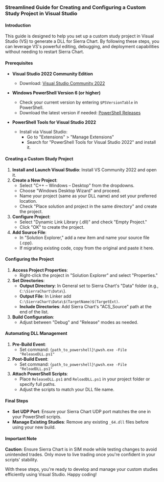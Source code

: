 ### Streamlined Guide for Creating and Configuring a Custom Study Project in Visual Studio

#### Introduction

This guide is designed to help you set up a custom study project in Visual Studio (VS) to generate a DLL for Sierra Chart. By following these steps, you can leverage VS's powerful editing, debugging, and deployment capabilities without needing to restart Sierra Chart.

#### Prerequisites

- **Visual Studio 2022 Community Edition**
  - Download: [Visual Studio Community 2022](https://visualstudio.microsoft.com/vs/community/)

- **Windows PowerShell Version 6 (or higher)**
  - Check your current version by entering `$PSVersionTable` in PowerShell.
  - Download the latest version if needed: [PowerShell Releases](https://github.com/PowerShell/PowerShell/releases)

- **PowerShell Tools for Visual Studio 2022**
  - Install via Visual Studio:
    - Go to "Extensions" > "Manage Extensions"
    - Search for "PowerShell Tools for Visual Studio 2022" and install it.

#### Creating a Custom Study Project

1. **Install and Launch Visual Studio**: Install VS Community 2022 and open it.
2. **Create a New Project**:
   - Select "C++ – Windows – Desktop" from the dropdowns.
   - Choose "Windows Desktop Wizard" and proceed.
   - Name your project (same as your DLL name) and set your preferred location.
   - Check "Place solution and project in the same directory" and create the project.
3. **Configure Project**:
   - Select "Dynamic Link Library (.dll)" and check "Empty Project."
   - Click "OK" to create the project.
4. **Add Source File**:
   - In "Solution Explorer," add a new item and name your source file (.cpp).
   - If migrating existing code, copy from the original and paste it here.

#### Configuring the Project

1. **Access Project Properties**:
   - Right-click the project in "Solution Explorer" and select "Properties."
2. **Set Directories**:
   - **Output Directory**: In General set to Sierra Chart's "Data" folder (e.g., `C:\SierraChart\Data\`).
   - **Output File**: In Linker add `C:\SierraChart\Data\$(TargetName)$(TargetExt)`.
   - **Include Directories**: Add Sierra Chart's "ACS_Source" path at the end of the list.
3. **Build Configuration**:
   - Adjust between "Debug" and "Release" modes as needed.

#### Automating DLL Management

1. **Pre-Build Event**:
   - Set command: `{path_to_powershell}\pwsh.exe -File "ReleaseDLL.ps1"`
2. **Post-Build Event**:
   - Set command: `{path_to_powershell}\pwsh.exe -File "ReloadDLL.ps1"`
3. **Attach PowerShell Scripts**:
   - Place `ReleaseDLL.ps1` and `ReloadDLL.ps1` in your project folder or specify full paths.
   - Adjust the scripts to match your DLL file name.

#### Final Steps

- **Set UDP Port**: Ensure your Sierra Chart UDP port matches the one in your PowerShell scripts.
- **Manage Existing Studies**: Remove any existing `_64.dll` files before using your new build.

#### Important Note

**Caution**: Ensure Sierra Chart is in SIM mode while testing changes to avoid unintended trades. Only move to live trading once you're confident in your scripts' stability.

With these steps, you're ready to develop and manage your custom studies efficiently using Visual Studio. Happy coding!
